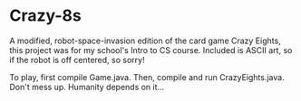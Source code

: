 # Crazy-8s
A modified, robot-space-invasion edition of the card game Crazy Eights, this project was for my school's Intro to CS course. Included is ASCII art, so if the robot is off centered, so sorry!

To play, first compile Game.java. Then, compile and run CrazyEights.java. Don't mess up. Humanity depends on it...
